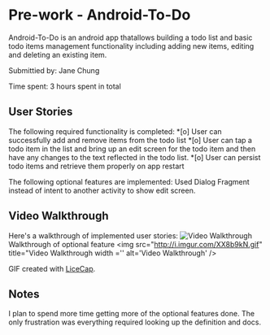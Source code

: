 # Pre-work - Android-To-Do

Android-To-Do is an android app thatallows building a todo list and basic todo items management functionality including adding new items, editing and deleting an existing item.

Submittied by: Jane Chung 

Time spent: 3 hours spent in total 

## User Stories 
The following required functionality is completed:
*[o] User can successfully add and remove items from the todo list
*[o] User can tap a todo item in the list and bring up an edit screen for the todo item and then have any changes to the text reflected in the todo list.
*[o] User can persist todo items and retrieve them properly on app restart

The following optional features are implemented:
Used Dialog Fragment instead of intent to another activity to show edit screen.  

## Video Walkthrough 

Here's a walkthrough of implemented user stories:
<img src='http://i.imgur.com/FTOnnXF.gif' title='Video Walkthrough' width='' alt='Video Walkthrough' />
Walkthrough of optional feature 
<img src="http://i.imgur.com/XX8b9kN.gif" title="Video Walkthrough width ='' alt='Video Walkthrough' />


GIF created with [LiceCap](http://www.cockos.com/licecap/).

## Notes 
I plan to spend more time getting more of the optional features done. The only frustration was everything required looking up the definition and docs. 

